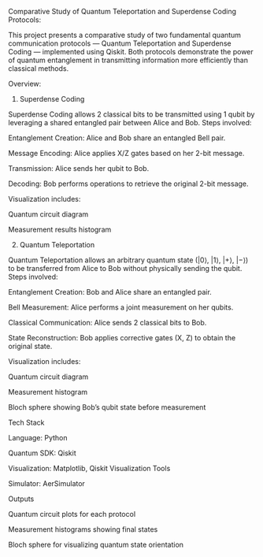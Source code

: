 Comparative Study of Quantum Teleportation and Superdense Coding Protocols:

This project presents a comparative study of two fundamental quantum communication protocols — Quantum Teleportation and Superdense Coding — implemented using Qiskit.
Both protocols demonstrate the power of quantum entanglement in transmitting information more efficiently than classical methods.

Overview:

1. Superdense Coding

Superdense Coding allows 2 classical bits to be transmitted using 1 qubit by leveraging a shared entangled pair between Alice and Bob.
Steps involved:

Entanglement Creation: Alice and Bob share an entangled Bell pair.

Message Encoding: Alice applies X/Z gates based on her 2-bit message.

Transmission: Alice sends her qubit to Bob.

Decoding: Bob performs operations to retrieve the original 2-bit message.

Visualization includes:

Quantum circuit diagram

Measurement results histogram

2. Quantum Teleportation

Quantum Teleportation allows an arbitrary quantum state (|0⟩, |1⟩, |+⟩, |−⟩) to be transferred from Alice to Bob without physically sending the qubit.
Steps involved:

Entanglement Creation: Bob and Alice share an entangled pair.

Bell Measurement: Alice performs a joint measurement on her qubits.

Classical Communication: Alice sends 2 classical bits to Bob.

State Reconstruction: Bob applies corrective gates (X, Z) to obtain the original state.

Visualization includes:

Quantum circuit diagram

Measurement histogram

Bloch sphere showing Bob’s qubit state before measurement

Tech Stack

Language: Python

Quantum SDK: Qiskit

Visualization: Matplotlib, Qiskit Visualization Tools

Simulator: AerSimulator

Outputs

Quantum circuit plots for each protocol

Measurement histograms showing final states

Bloch sphere for visualizing quantum state orientation
